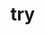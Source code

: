 # try
<title>
水波纹扩散效果 , 雷达波 , 支付宝咻咻咻  类似效果

![](http://upload-images.jianshu.io/upload_images/1519934-fb40768103bb1c60.gif?imageMogr2/auto-orient/strip)<br>

</title>
